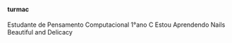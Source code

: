 #### turmac
Estudante de Pensamento Computacional 1°ano C
Estou Aprendendo
Nails Beautiful and Delicacy
